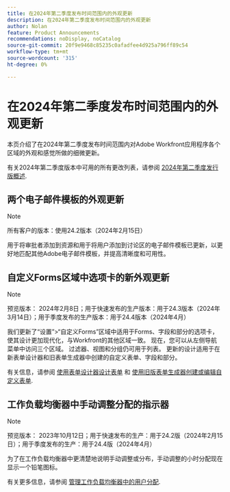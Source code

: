 ```yaml
---
title: 在2024年第二季度发布时间范围内的外观更新
description: 在2024年第二季度发布时间范围内的外观更新
author: Nolan
feature: Product Announcements
recommendations: noDisplay, noCatalog
source-git-commit: 20f9e9468c85235c0afadfee4d925a796ff89c54
workflow-type: tm+mt
source-wordcount: '315'
ht-degree: 0%

---
```


# 在2024年第二季度发布时间范围内的外观更新

本页介绍了在2024年第二季度发布时间范围内对Adobe Workfront应用程序各个区域的外观和感觉所做的细微更新。

有关2024年第二季度版本中可用的所有更改列表，请参阅 [2024年第二季度发行版概述](/help/quicksilver/product-announcements/product-releases/24-q2-release-activity/24-q2-release-overview.md).

## 两个电子邮件模板的外观更新

>[!NOTE]
>
>所有客户的版本：使用24.2版本（2024年2月15日）

用于将审批者添加到资源和用于将用户添加到讨论区的电子邮件模板已更新，以更好地匹配其他Adobe电子邮件模板，并提高清晰度和可用性。

## 自定义Forms区域中选项卡的新外观更新

>[!NOTE]
>
>预览版本： 2024年2月8日；用于快速发布的生产版本：用于24.3版本（2024年3月14日）；用于季度发布的生产版本：用于24.4版本（2024年4月）

我们更新了“设置”>“自定义Forms”区域中适用于Forms、字段和部分的选项卡，使其设计更加现代化，与Workfront的其他区域一致。 现在，您可以从左侧导航菜单中访问三个区域。 过滤器、视图和分组仍可用于列表。 更新的设计适用于在新表单设计器和旧表单生成器中创建的自定义表单、字段和部分。

有关信息，请参阅 [使用表单设计器设计表单](/help/quicksilver/administration-and-setup/customize-workfront/create-manage-custom-forms/form-designer/design-a-form/design-a-form.md) 和 [使用旧版表单生成器创建或编辑自定义表单](/help/quicksilver/administration-and-setup/customize-workfront/create-manage-custom-forms/create-or-edit-a-custom-form.md).

## 工作负载均衡器中手动调整分配的指示器

>[!NOTE]
>
>预览版本： 2023年10月12日；用于快速发布的生产：用于24.2版（2024年2月15日）；用于季度发布的生产：用于24.4版（2024年4月）

为了在工作负载均衡器中更清楚地说明手动调整或分布，手动调整的小时分配现在显示一个铅笔图标。

有关更多信息，请参阅 [管理工作负载均衡器中的用户分配](/help/quicksilver/resource-mgmt/workload-balancer/manage-user-allocations-workload-balancer.md).

